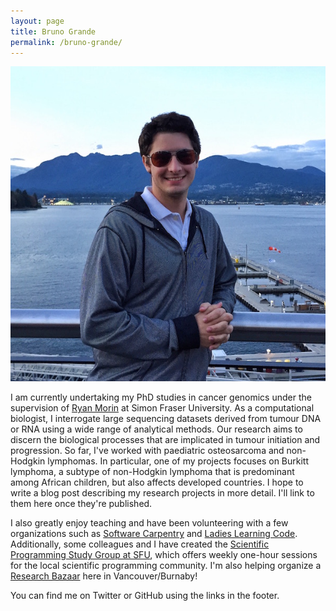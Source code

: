 ```yaml
---
layout: page
title: Bruno Grande
permalink: /bruno-grande/
---
```


<img src="/images/avatar.jpg" alt="Bruno Grande" class="avatar">

I am currently undertaking my PhD studies in cancer genomics under the supervision of [Ryan Morin](http://www.sfu.ca/mbb/People/Morin/) at Simon Fraser University. As a computational biologist, I interrogate large sequencing datasets derived from tumour DNA or RNA using a wide range of analytical methods. Our research aims to discern the biological processes that are implicated in tumour initiation and progression. So far, I've worked with paediatric osteosarcoma and non-Hodgkin lymphomas. In particular, one of my projects focuses on Burkitt lymphoma, a subtype of non-Hodgkin lymphoma that is predominant among African children, but also affects developed countries. I hope to write a blog post describing my research projects in more detail. I'll link to them here once they're published. 

I also greatly enjoy teaching and have been volunteering with a few organizations such as [Software Carpentry](http://software-carpentry.org/) and [Ladies Learning Code](http://ladieslearningcode.com/). Additionally, some colleagues and I have created the [Scientific Programming Study Group at SFU](http://sciprog.ca), which offers weekly one-hour sessions for the local scientific programming community. I'm also helping organize a [Research Bazaar](http://melbourne.resbaz.edu.au/) here in Vancouver/Burnaby!

You can find me on Twitter or GitHub using the links in the footer. 
